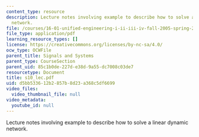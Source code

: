 ```yaml
---
content_type: resource
description: Lecture notes involving example to describe how to solve a linear dynamic
  network.
file: /courses/16-01-unified-engineering-i-ii-iii-iv-fall-2005-spring-2006/d5bb533612b2857b8d23a368c5df6699_s10_lec.pdf
file_type: application/pdf
learning_resource_types: []
license: https://creativecommons.org/licenses/by-nc-sa/4.0/
ocw_type: OCWFile
parent_title: Signals and Systems
parent_type: CourseSection
parent_uid: 85c1b0de-227d-e38d-9a55-dc7008c03de7
resourcetype: Document
title: s10_lec.pdf
uid: d5bb5336-12b2-857b-8d23-a368c5df6699
video_files:
  video_thumbnail_file: null
video_metadata:
  youtube_id: null
---
```

Lecture notes involving example to describe how to solve a linear dynamic network.